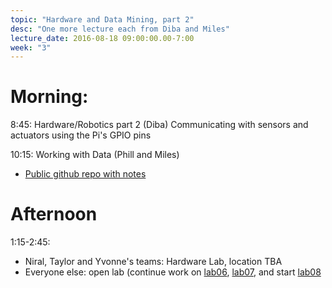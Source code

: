 ```yaml
---
topic: "Hardware and Data Mining, part 2"
desc: "One more lecture each from Diba and Miles"
lecture_date: 2016-08-18 09:00:00.00-7:00
week: "3"
---
```



# Morning:

8:45: Hardware/Robotics part 2 (Diba)
Communicating with sensors and actuators using the Pi's GPIO pins

10:15: Working with Data  (Phill and Miles)

* [Public github repo with notes](https://github.com/ucsd-cse-spis-2016/spis16-lecture-0809)

# Afternoon

1:15-2:45: 
* Niral, Taylor and Yvonne's teams: Hardware Lab, location TBA
* Everyone else: open lab (continue work on [lab06](/lab/lab06/), 
    [lab07](/lab/lab07/), and start [lab08](/lab/lab08/)


